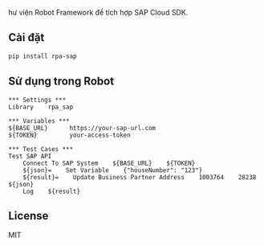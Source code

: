 hư viện Robot Framework để tích hợp SAP Cloud SDK.

## Cài đặt

```bash
pip install rpa-sap
```

## Sử dụng trong Robot

```robot
*** Settings ***
Library    rpa_sap

*** Variables ***
${BASE_URL}      https://your-sap-url.com
${TOKEN}         your-access-token

*** Test Cases ***
Test SAP API
    Connect To SAP System    ${BASE_URL}    ${TOKEN}
    ${json}=    Set Variable    {"houseNumber": "123"}
    ${result}=    Update Business Partner Address    1003764    28238    ${json}
    Log    ${result}
```

## License

MIT
